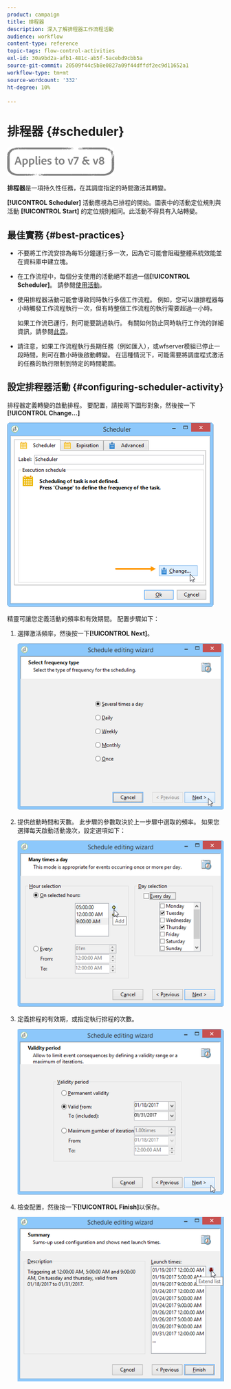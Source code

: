 ```yaml
---
product: campaign
title: 排程器
description: 深入了解排程器工作流程活動
audience: workflow
content-type: reference
topic-tags: flow-control-activities
exl-id: 30a9bd2a-afb1-481c-ab5f-5acebd9cbb5a
source-git-commit: 20509f44c5b8e0827a09f44dffdf2ec9d11652a1
workflow-type: tm+mt
source-wordcount: '332'
ht-degree: 10%

---
```


# 排程器 {#scheduler}

![](../../assets/common.svg)

**排程器**&#x200B;是一項持久性任務，在其調度指定的時間激活其轉變。

**[!UICONTROL Scheduler]** 活動應視為已排程的開始。圖表中的活動定位規則與活動 **[!UICONTROL Start]** 的定位規則相同。此活動不得具有入站轉變。

## 最佳實務 {#best-practices}

* 不要將工作流安排為每15分鐘運行多一次，因為它可能會阻礙整體系統效能並在資料庫中建立塊。

* 在工作流程中，每個分支使用的活動絕不超過一個&#x200B;**[!UICONTROL Scheduler]**。 請參閱[使用活動](workflow-best-practices.md#using-activities)。

* 使用排程器活動可能會導致同時執行多個工作流程。 例如，您可以讓排程器每小時觸發工作流程執行一次，但有時整個工作流程的執行需要超過一小時。

   如果工作流已運行，則可能要跳過執行。 有關如何防止同時執行工作流的詳細資訊，請參閱[此頁](monitoring-workflow-execution.md#preventing-simultaneous-multiple-executions)。

* 請注意，如果工作流程執行長期任務（例如匯入），或wfserver模組已停止一段時間，則可在數小時後啟動轉變。 在這種情況下，可能需要將調度程式激活的任務的執行限制到特定的時間範圍。

## 設定排程器活動 {#configuring-scheduler-activity}

排程器定義轉變的啟動排程。 要配置，請按兩下圖形對象，然後按一下&#x200B;**[!UICONTROL Change...]**

![](assets/s_user_segmentation_scheduler.png)

精靈可讓您定義活動的頻率和有效期間。 配置步驟如下：

1. 選擇激活頻率，然後按一下&#x200B;**[!UICONTROL Next]**。

   ![](assets/s_user_segmentation_scheduler2.png)

1. 提供啟動時間和天數。 此步驟的參數取決於上一步驟中選取的頻率。 如果您選擇每天啟動活動幾次，設定選項如下：

   ![](assets/s_user_segmentation_scheduler3.png)

1. 定義排程的有效期，或指定執行排程的次數。

   ![](assets/s_user_segmentation_scheduler4.png)

1. 檢查配置，然後按一下&#x200B;**[!UICONTROL Finish]**&#x200B;以保存。

   ![](assets/s_user_segmentation_scheduler5.png)
